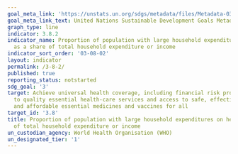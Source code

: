 ```yaml
---
goal_meta_link: 'https://unstats.un.org/sdgs/metadata/files/Metadata-03-08-02.pdf'
goal_meta_link_text: United Nations Sustainable Development Goals Metadata
graph_type: line
indicator: 3.8.2
indicator_name: Proportion of population with large household expenditures on health
  as a share of total household expenditure or income
indicator_sort_order: '03-08-02'
layout: indicator
permalink: /3-8-2/
published: true
reporting_status: notstarted
sdg_goal: '3'
target: Achieve universal health coverage, including financial risk protection, access
  to quality essential health-care services and access to safe, effective, quality
  and affordable essential medicines and vaccines for all
target_id: '3.8'
title: Proportion of population with large household expenditures on health as a share
  of total household expenditure or income
un_custodian_agency: World Health Organisation (WHO)
un_designated_tier: '1'
---
```

